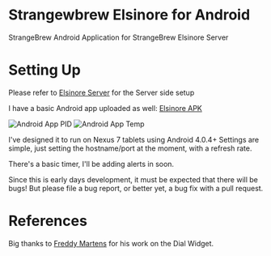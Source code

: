 Strangewbrew Elsinore for Android
=================================

StrangeBrew Android Application for StrangeBrew Elsinore Server


Setting Up
==========
Please refer to [Elsinore Server](https://github.com/DougEdey/SB_Elsinore_Server) for the Server side setup

I have a basic Android app uploaded as well: [Elsinore APK](https://github.com/DougEdey/SB_Elsinore_Android/blob/master/bin/Elsinore.apk)

![Android App PID](https://github.com/DougEdey/SB_Elsinore_Server/raw/master/img/PID_Elsinore.png)
![Android App Temp](https://github.com/DougEdey/SB_Elsinore_Server/raw/master/img/Temp_Elsinore.png)

I've designed it to run on Nexus 7 tablets using Android 4.0.4+ Settings are simple, just setting the hostname/port at the moment, with a refresh rate.

There's a basic timer, I'll be adding alerts in soon.

Since this is early days development, it must be expected that there will be bugs! But please file a bug report, or better yet, a bug fix with a pull request.


References
==========

Big thanks to [Freddy Martens](http://atstechlab.wordpress.com) for his work on the Dial Widget.  